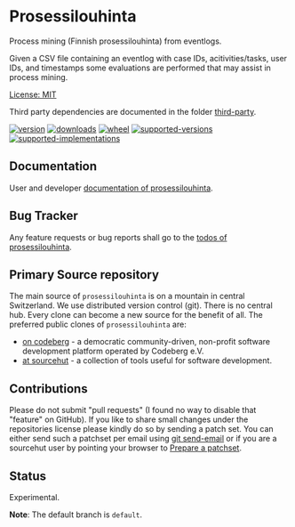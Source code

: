 # Prosessilouhinta

Process mining (Finnish prosessilouhinta) from eventlogs.

Given a CSV file containing an eventlog with case IDs, acitivities/tasks, user IDs, 
and timestamps some evaluations are performed that may assist in process mining.

[License: MIT](https://git.sr.ht/~sthagen/prosessilouhinta/tree/default/item/LICENSE)

Third party dependencies are documented in the folder [third-party](docs/third-party/README.md).

[![version](https://img.shields.io/pypi/v/prosessilouhinta.svg?style=flat)](https://pypi.python.org/pypi/prosessilouhinta/)
[![downloads](https://pepy.tech/badge/prosessilouhinta/month)](https://pepy.tech/project/prosessilouhinta)
[![wheel](https://img.shields.io/pypi/wheel/prosessilouhinta.svg?style=flat)](https://pypi.python.org/pypi/prosessilouhinta/)
[![supported-versions](https://img.shields.io/pypi/pyversions/prosessilouhinta.svg?style=flat)](https://pypi.python.org/pypi/prosessilouhinta/)
[![supported-implementations](https://img.shields.io/pypi/implementation/prosessilouhinta.svg?style=flat)](https://pypi.python.org/pypi/prosessilouhinta/)

## Documentation

User and developer [documentation of prosessilouhinta](https://codes.dilettant.life/docs/prosessilouhinta).

## Bug Tracker

Any feature requests or bug reports shall go to the [todos of prosessilouhinta](https://todo.sr.ht/~sthagen/prosessilouhinta).

## Primary Source repository

The main source of `prosessilouhinta` is on a mountain in central Switzerland.
We use distributed version control (git).
There is no central hub.
Every clone can become a new source for the benefit of all.
The preferred public clones of `prosessilouhinta` are:

* [on codeberg](https://codeberg.org/sthagen/prosessilouhinta) - a democratic community-driven, non-profit software development platform operated by Codeberg e.V.
* [at sourcehut](https://git.sr.ht/~sthagen/prosessilouhinta) - a collection of tools useful for software development.

## Contributions

Please do not submit "pull requests" (I found no way to disable that "feature" on GitHub).
If you like to share small changes under the repositories license please kindly do so by sending a patch set.
You can either send such a patchset per email using [git send-email](https://git-send-email.io) or 
if you are a sourcehut user by pointing your browser to [Prepare a patchset](https://git.sr.ht/~sthagen/prosessilouhinta/send-email).

## Status

Experimental.

**Note**: The default branch is `default`.
